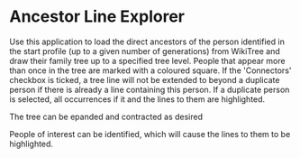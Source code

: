 # Ancestor Line Explorer

Use this application to load the direct ancestors of the person identified in the start profile (up to a given number of generations) from WikiTree and draw their family tree up to a specified tree level. People that appear more than once in the tree are marked with a coloured square. If the 'Connectors' checkbox is ticked, a tree line will not be extended to beyond a duplicate person if there is already a line containing this person. If a duplicate person is selected, all occurrences if it and the lines to them are highlighted.

The tree can be epanded and contracted as desired

People of interest can be identified, which will cause the lines to them to be highlighted.
